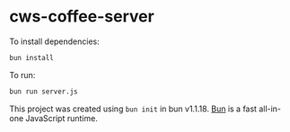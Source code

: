 # cws-coffee-server

To install dependencies:

```bash
bun install
```

To run:

```bash
bun run server.js
```

This project was created using `bun init` in bun v1.1.18. [Bun](https://bun.sh) is a fast all-in-one JavaScript runtime.
